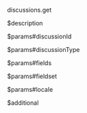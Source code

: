 discussions.get

$description


$params#discussionId


$params#discussionType


$params#fields


$params#fieldset


$params#locale


$additional
